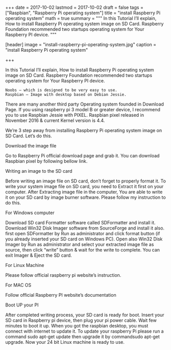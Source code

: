+++
date = 2017-10-02
lastmod = 2017-10-02
draft = false
tags = ["Raspbian", "Raspberry Pi operating system"]
title = "install Raspberry Pi operating system"
math = true
summary = """
In this Tutorial I’ll explain, How to install Raspberry Pi operating system image on SD Card. Raspberry Foundation recommended two startups operating system for Your Raspberry PI device. 
"""

[header]
image = "install-raspberry-pi-operating-system.jpg"
caption = "install Raspberry Pi operating system"

+++

In this Tutorial I’ll explain, How to install Raspberry Pi operating system image on SD Card. Raspberry Foundation recommended two startups operating system for Your Raspberry PI device.

    Noobs – which is designed to be very easy to use.
    Raspbian – Image with desktop based on Debian Jessie.

There are many another third party Operating system founded in Download Page. If you using raspberry pi 3 model B or greater device, I recommend you to use Raspbian Jessie with PIXEL. Raspbian pixel released in November 2016 & current Kernel version is 4.4.

We’re 3 step away from installing Raspberry Pi operating system image on SD Card. Let’s do this.

Download the image file

Go to Raspberry Pi official download page and grab it. You can download Raspbian pixel by following bellow link.

Writing an image to the SD card

Before writing an image file on SD card, don’t forget to properly format it. To write your system image file on SD card, you need to Extract it first on your computer. After Extracting image file in the computer, You are able to write it on your SD card by image burner software. Please follow my instruction to do this.

For Windows computer

Download SD card Formatter software called SDFormatter and install it. Download Win32 Disk Imager software from SourceForge and install it also. first open SDFormatter by Run as administrator and click format button (if you already inserted your SD card on Windows PC). Open also Win32 Disk Imager by Run as administrator and select your extracted image file as source, then click “write” button & wait for the write to complete. You can exit Imager & Eject the SD card.

For Linux Machine

Please follow official raspberry pi website’s instruction.

For MAC OS

Follow official Raspberry PI website’s documentation

Boot UP your PI

After completed writing process, your SD card is ready for boot. Insert your SD card in Raspberry pi device, then plug your pi power cable. Wait few minutes to boot it up. When you got the raspbian desktop, you must connect with internet to update it. To update your raspberry Pi please run a command sudo apt-get update then upgrade it by commandsudo apt-get upgrade. Now your 24 bit Linux machine is ready to use.
